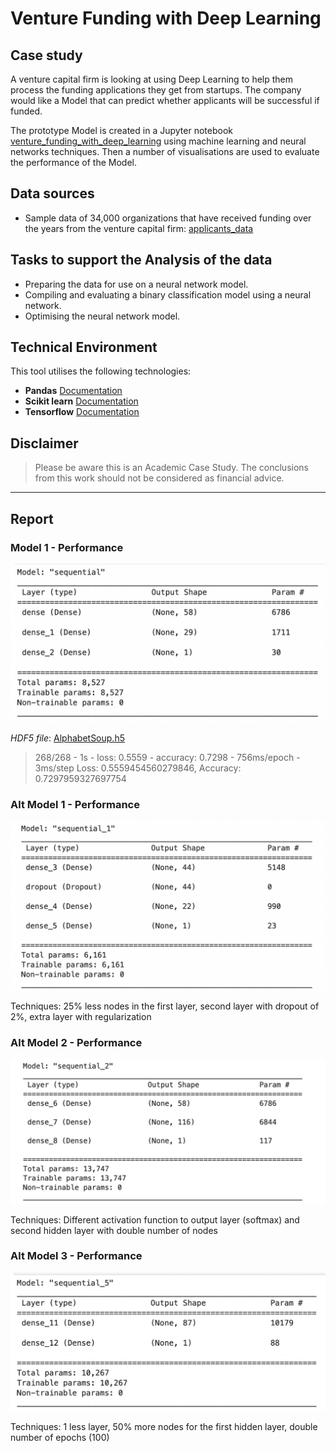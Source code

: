 # Venture Funding with Deep Learning

## Case study

A venture capital firm is looking at using Deep Learning to help them process the funding applications they get from 
startups. The company would like a Model that can predict whether applicants will be successful if funded.

The prototype Model is created in a Jupyter notebook [venture_funding_with_deep_learning](venture_funding_with_deep_learning.ipynb)
using machine learning and neural networks techniques. Then a number of visualisations are used to evaluate the 
performance of the Model.

## Data sources

- Sample data of 34,000 organizations that have received funding over the years from the venture capital firm:
[applicants_data](Resources/applicants_data.csv)

## Tasks to support the Analysis of the data

- Preparing the data for use on a neural network model.
- Compiling and evaluating a binary classification model using a neural network.
- Optimising the neural network model.

## Technical Environment
This tool utilises the following technologies:
- **Pandas** [Documentation](https://pandas.pydata.org/docs/reference/frame.html)
- **Scikit learn** [Documentation](https://scikit-learn.org/stable/)
- **Tensorflow** [Documentation](https://www.tensorflow.org/)

## Disclaimer
> Please be aware this is an Academic Case Study. The conclusions from this work should not be considered as financial 
> advice.

---
## Report

### Model 1 - Performance

![Model 1](Images/Model1-neural-network.png)

*HDF5 file*: [AlphabetSoup.h5](./Resources/AlphabetSoup.h5)
> 268/268 - 1s - loss: 0.5559 - accuracy: 0.7298 - 756ms/epoch - 3ms/step
> Loss: 0.5559454560279846, Accuracy: 0.7297959327697754

### Alt Model 1 - Performance

![Alternative Model 1](Images/ModelA1-neural-network.png)

Techniques: 25% less nodes in the first layer, second layer with dropout of 2%, extra layer with regularization 



### Alt Model 2 - Performance

![Alternative Model 2](Images/ModelA2-neural-network.png)

Techniques: Different activation function to output layer (softmax) and second hidden layer with double number of nodes



### Alt Model 3 - Performance

![Alternative Model 3](Images/ModelA3-neural-network.png)

Techniques: 1 less layer, 50% more nodes for the first hidden layer, double number of epochs (100)

